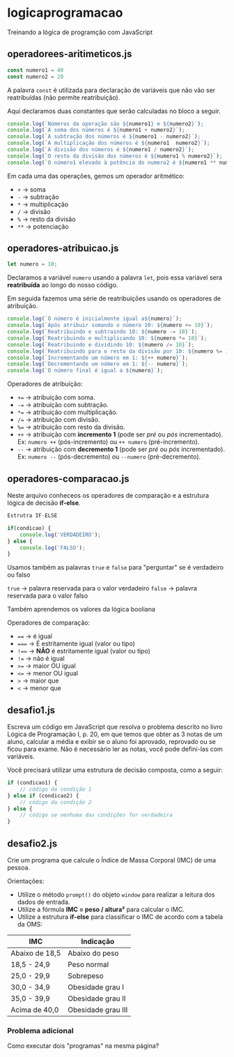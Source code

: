# logicaprogramacao

Treinando a lógica de programção com JavaScript

## operadorees-aritimeticos.js

~~~js
const numero1 = 40
const numero2 = 20
~~~

A palavra `const` é utilizada para declaração de variáveis que não vão ser reatribuídas (não permite reatribuição).

Aqui declaramos duas constantes que serão calculadas no bloco a seguir.

~~~js
console.log(`Números da operação são ${numero1} e ${numero2}`);
console.log(`A soma dos números é ${numero1 + numero2}`);
console.log(`A subtração dos números é ${numero1 - numero2}`);
console.log(`A multiplicação dos números é ${numero1  numero2}`);
console.log(`A divisão dos números é ${numero1 / numero2}`);
console.log(`O resto da divisão dos números é ${numero1 % numero2}`);
console.log(`O número1 elevado à potência do numero2 é ${numero1 ** numero2}`);
~~~

Em cada uma das operações, gemos um operador aritmético:

*   `+` -> soma
*   `-` -> subtração
*   `*` -> multiplicação
*   `/` -> divisão
*   `%` -> resto da divisão
*   `**` -> potenciação

## operadores-atribuicao.js
~~~js
let numero = 10;
~~~

Declaramos a variável `numero` usando a palavra `let`, pois essa variável sera **reatribuída** ao longo do nosso código.

Em seguida fazemos uma série de reatribuições usando os operadores de atribuíção.

~~~js
console.log(`O número é inicialmente igual a${numero}`);
console.log(`Após atribuir somando o número 10: ${numero += 10}`);
console.log(`Reatribuindo e subtraindo 10: ${numero -= 10}`);
console.log(`Reatribuindo e multiplicando 10: ${numero *= 10}`);
console.log(`Reatribuindo e dividindo 10: ${numero /= 10}`);
console.log(`Reatribuindo para o resto da divisão por 10: ${numero %= 10}`);
console.log(`Incrementando um número em 1: ${++ numero}`);
console.log(`Decrementando um número em 1: ${-- numero}`);
console.log(`O número final é igual a ${numero}`);
~~~

Operadores de atribuíção:

*   `+=` -> atribuíção com soma.
*   `-=` -> atribuíção com subtração.
*   `*=` -> atribuição com multiplicação.
*   `/=` -> atribuição com divisão.
*   `%=` -> atribuição com resto da divisão.
*   `++` -> atribuição com **incremento 1** (pode ser *pré* ou *pós* incrementado). Ex: `numero ++` (pós-incremento) ou `++ numero` (pré-incremento).
*   `--` -> atribuição com **decremento 1** (pode ser *pré* ou *pós* incrementado). Ex: `numero --` (pós-decremento) ou `--numero` (pré-decremento).


## operadores-comparacao.js

Neste arquivo conheceos os operadores de comparação e a estrutura lógica de decisão **if-else**.

~~~js
Estrutra IF-ELSE

if(condicao) { 
    console.log('VERDADEIRO');
} else {
    console.log('FALSO');
}
~~~

Usamos também as palavras `true` e `false` para "perguntar" se é verdadeiro ou falso

   `true` -> palavra reservada para o valor verdadeiro
   `false` -> palavra reservada para o valor falso

Também aprendemos os valores da lógica booliana


Operadores de comparação:

*   `==` -> é igual
*   `===` -> É estritamente igual (valor ou tipo)
*   `!==` -> **NÃO** é estritamente igual (valor ou tipo)
*   `!=` -> não é igual
*   `>=` -> maior OU igual
*   `<=` -> menor OU igual
*   `>` -> maior que
*   `<` -> menor que

## desafio1.js

Escreva um código em JavaScript que resolva o problema descrito no livro Lógica de Programação I, p. 20, em que temos que obter as 3 notas de um aluno, calcular a média e exibir se o aluno foi aprovado, reprovado ou se ficou para exame. Não é necessário ler as notas, você pode defini-las com variáveis.

Você precisará utilizar uma estrutura de decisão composta, como a seguir:

~~~js
if (condicao1) {
    // código da condição 1
} else if (condicao2) {
    // código da condição 2
} else {
    // código se nenhuma das condições for verdadeira
}
~~~

## desafio2.js

Crie um programa que calcule o Índice de Massa Corporal (IMC) de uma pessoa. 

Orientações: 
* Utilize o método `prompt()` do objeto `window` para realizar a leitura dos dados de entrada.
* Utilize a fórmula **IMC = peso / altura²** para calcular o IMC.
* Utilize a estrutura **if-else** para classificar o IMC de acordo com a tabela da OMS:

IMC | Indicação
----- | -----
Abaixo de 18,5	| Abaixo do peso
18,5 - 24,9	| Peso normal
25,0 - 29,9	| Sobrepeso
30,0 - 34,9	| Obesidade grau I
35,0 - 39,9	| Obesidade grau II
Acima de 40,0 |	Obesidade grau III

### Problema adicional

Como executar dois "programas" na mesma página?